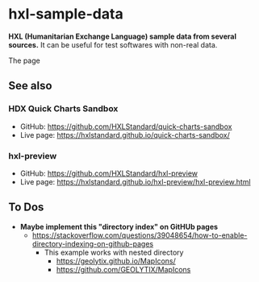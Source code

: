 # hxl-sample-data
**HXL (Humanitarian Exchange Language) sample data from several sources.** It
can be useful for test softwares with non-real data.

The page


## See also

### HDX Quick Charts Sandbox
- GitHub: <https://github.com/HXLStandard/quick-charts-sandbox>
- Live page: <https://hxlstandard.github.io/quick-charts-sandbox/>

<!-- https://hxl.etica.ai/hxl-sample-data/hxldash/hxldash-Ebola-Dataset-1.hxl -->

### hxl-preview
- GitHub: <https://github.com/HXLStandard/hxl-preview>
- Live page: https://hxlstandard.github.io/hxl-preview/hxl-preview.html


## To Dos
- **Maybe implement this "directory index" on GitHUb pages**
  - https://stackoverflow.com/questions/39048654/how-to-enable-directory-indexing-on-github-pages
    - This example works with nested directory
      - https://geolytix.github.io/MapIcons/
      - https://github.com/GEOLYTIX/MapIcons